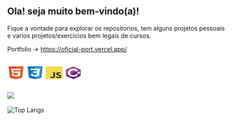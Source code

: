 ## Ola! seja muito bem-vindo(a)! 

Fique a vontade para explorar os repositorios, tem alguns projetos pessoais e varios projetos/exercicios bem legais de cursos. 

Portfolio -> https://oficial-port.vercel.app/

<div style="display: inline_block"><br>
  <img align="center" alt="HTML" height="30" width="40" src="https://raw.githubusercontent.com/devicons/devicon/master/icons/html5/html5-original.svg">
  <img align="center" alt="CSS" height="30" width="40" src="https://raw.githubusercontent.com/devicons/devicon/master/icons/css3/css3-original.svg">
  <img align="center" alt="Python" height="30" width="40" src="https://raw.githubusercontent.com/devicons/devicon/master/icons/javascript/javascript-original.svg">
  <img align="center" alt="Csharp" height="30" width="40" src="https://raw.githubusercontent.com/devicons/devicon/master/icons/csharp/csharp-original.svg">
</div>
  
  ##
 
<div> 
  <a href="/br.linkedin.com/in/stefanidalpuppo?trk=profile-badge" target="_blank"><img src="https://img.shields.io/badge/-LinkedIn-%230077B5?style=for-the-badge&logo=linkedin&logoColor=white" target="_blank"></a> 
</div>

![Top Langs](https://github-readme-stats-git-masterrstaa-rickstaa.vercel.app/api/top-langs/?username=stefanipuppo&layout=compact&bg_color=000&border_color=30A3DC&title_color=E94D5F&text_color=FFF)
